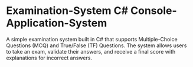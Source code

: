 # Examination-System C# Console-Application-System
A simple examination system built in C# that supports Multiple-Choice Questions (MCQ) and True/False (TF) Questions. The system allows users to take an exam, validate their answers, and receive a final score with explanations for incorrect answers.
